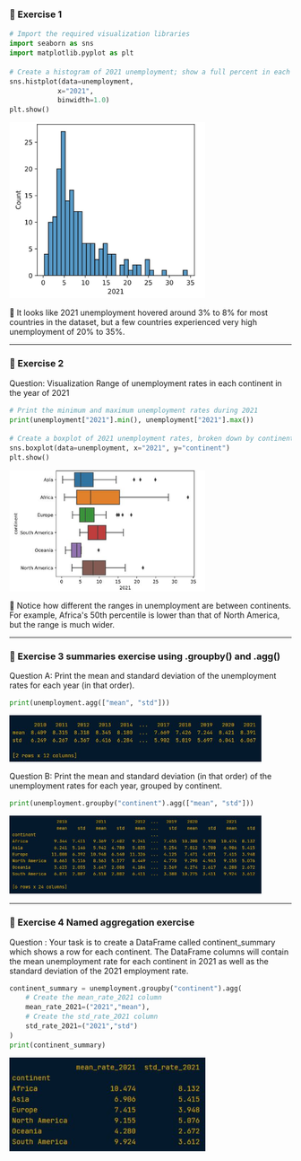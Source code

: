 ### 🔹 Exercise 1
```python
# Import the required visualization libraries
import seaborn as sns
import matplotlib.pyplot as plt

# Create a histogram of 2021 unemployment; show a full percent in each bin
sns.histplot(data=unemployment,
            x="2021",
            binwidth=1.0)
plt.show()
```

<left>
  <img src="unemployment in 2021.JPG" width="350">
</left>

📌 It looks like 2021 unemployment hovered around 3% to 8% for most countries in the dataset, but a few countries experienced very high unemployment of 20% to 35%.

---

### 🔹 Exercise 2

Question: Visualization Range of unemployment rates in each continent in the year of 2021 

```python
# Print the minimum and maximum unemployment rates during 2021
print(unemployment["2021"].min(), unemployment["2021"].max())

# Create a boxplot of 2021 unemployment rates, broken down by continent
sns.boxplot(data=unemployment, x="2021", y="continent")
plt.show()
```

<left>
  <img src="continent by year.JPG" width="350">
</left>

📌 Notice how different the ranges in unemployment are between continents. For example, Africa's 50th percentile is lower than that of North America, but the range is much wider.

---

### 🔹 Exercise 3 summaries exercise using .groupby() and .agg()

Question A: 
Print the mean and standard deviation of the unemployment rates for each year (in that order).

```python
print(unemployment.agg(["mean", "std"]))
```

<left>
  <img src="meanstd.JPG" width="450">
</left>

Question B: 
Print the mean and standard deviation (in that order) of the unemployment rates for each year, grouped by continent.

```python
print(unemployment.groupby("continent").agg(["mean", "std"]))
```

<left>
  <img src="meanstd2.JPG" width="450">
</left>

---

### 🔹 Exercise 4 Named aggregation exercise

Question : 
Your task is to create a DataFrame called continent_summary which shows a row for each continent. The DataFrame columns will contain the mean unemployment rate for each continent in 2021 as well as the standard deviation of the 2021 employment rate. 

```python
continent_summary = unemployment.groupby("continent").agg(
    # Create the mean_rate_2021 column
    mean_rate_2021=("2021","mean"),
    # Create the std_rate_2021 column
    std_rate_2021=("2021","std")
)
print(continent_summary)
```

<left>
  <img src="meanstd3.JPG" width="350">
</left>









